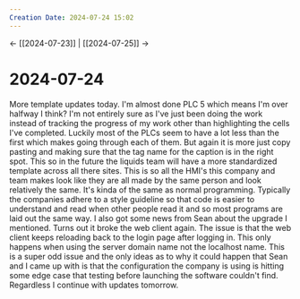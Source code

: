 ```yaml
---
Creation Date: 2024-07-24 15:02
---
```


<- [[2024-07-23]] | [[2024-07-25]]  ->

# 2024-07-24
More template updates today. I'm almost done PLC 5 which means I'm over halfway I think? I'm not entirely sure as I've just been doing the work instead of tracking the progress of my work other than highlighting the cells I've completed. Luckily most of the PLCs seem to have a lot less than the first which makes going through each of them.  But again it is more just copy pasting and making sure that the tag name for the caption is in the right spot. This so in the future the liquids team will have a more standardized template across all there sites. This is so all the HMI's this company and team makes look like they are all made by the same person and look relatively the same. It's kinda of the same as normal programming. Typically the companies adhere to a style guideline so that code is easier to understand and read when other people read it and so most programs are laid out the same way. I also got some news from Sean about the upgrade I mentioned. Turns out it broke the web client again. The issue is that the web client keeps reloading back to the login page after logging in. This only happens when using the server domain name not the localhost name. This is a super odd issue and the only ideas as to why it could happen that Sean and I came up with is that the configuration the company is using is hitting some edge case that testing before launching the software couldn't find. Regardless I continue with updates tomorrow.